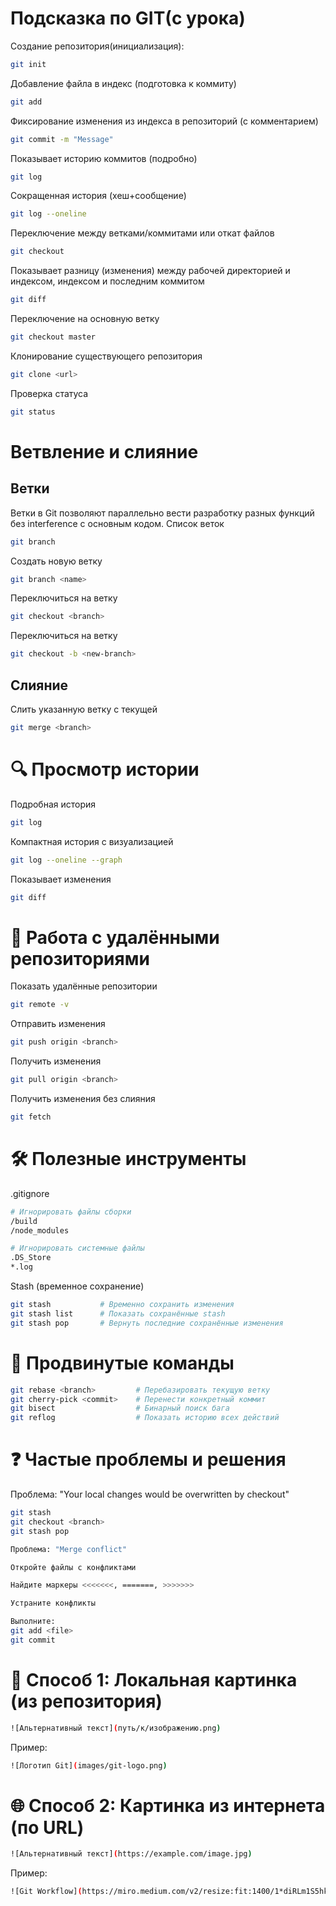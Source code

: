 # Подсказка по GIT(с урока)
Создание репозитория(инициализация):
```sh
git init
```

Добавление файла в индекс (подготовка к коммиту)

```sh
git add 
```

Фиксирование изменения из индекса в репозиторий (с комментарием)
```sh
git commit -m "Message"
```

Показывает историю коммитов (подробно)
```sh
git log
```

Сокращенная история (хеш+сообщение)
```sh
git log --oneline
```

Переключение между ветками/коммитами или откат файлов
```sh
git checkout
```

Показывает разницу (изменения) между рабочей директорией и индексом,
индексом и последним коммитом
```sh
git diff
```

Переключение на основную ветку
```sh
git checkout master
```

Клонирование существующего репозитория
```sh
git clone <url>
```

Проверка статуса
```sh
git status
```

# Ветвление и слияние
## Ветки
Ветки в Git позволяют параллельно вести разработку разных функций без interference с основным кодом.
Список веток
```sh
git branch
```
Создать новую ветку
```sh
git branch <name> 
```
Переключиться на ветку
```sh
git checkout <branch> 
```
Переключиться на ветку
```sh
git checkout -b <new-branch>
```
## Слияние

Слить указанную ветку с текущей
```sh
git merge <branch> 
```
# 🔍 Просмотр истории
Подробная история
```sh
git log 
```
Компактная история с визуализацией
```sh
git log --oneline --graph 
```
Показывает изменения
```sh
git diff 
```
# 🔄 Работа с удалёнными репозиториями

Показать удалённые репозитории
```sh
git remote -v 
```
Отправить изменения
```sh
git push origin <branch>
```
Получить изменения
```sh
git pull origin <branch>
```
Получить изменения без слияния
```sh
git fetch 
```
# 🛠️ Полезные инструменты
.gitignore

```sh
# Игнорировать файлы сборки
/build
/node_modules

# Игнорировать системные файлы
.DS_Store
*.log
```
Stash (временное сохранение)

```sh
git stash           # Временно сохранить изменения
git stash list      # Показать сохранённые stash
git stash pop       # Вернуть последние сохранённые изменения
```
# 🚀 Продвинутые команды

```sh
git rebase <branch>         # Перебазировать текущую ветку
git cherry-pick <commit>    # Перенести конкретный коммит
git bisect                  # Бинарный поиск бага
git reflog                  # Показать историю всех действий
```
# ❓ Частые проблемы и решения
Проблема: "Your local changes would be overwritten by checkout"


```sh
git stash
git checkout <branch>
git stash pop

Проблема: "Merge conflict"

Откройте файлы с конфликтами

Найдите маркеры <<<<<<<, =======, >>>>>>>

Устраните конфликты

Выполните:
git add <file>
git commit
```


# 📌 Способ 1: Локальная картинка (из репозитория)

```sh
![Альтернативный текст](путь/к/изображению.png)
```
Пример:
```sh
![Логотип Git](images/git-logo.png)
```

# 🌐 Способ 2: Картинка из интернета (по URL)

```sh
![Альтернативный текст](https://example.com/image.jpg)
```
Пример:


```sh
![Git Workflow](https://miro.medium.com/v2/resize:fit:1400/1*diRLm1S5hkVoh5qeArND0Q.png)
```
